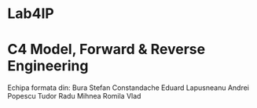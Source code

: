 # Lab4IP
# C4 Model, Forward & Reverse Engineering

Echipa formata din:
  Bura Stefan
  Constandache Eduard
  Lapusneanu Andrei
  Popescu Tudor
  Radu Mihnea
  Romila Vlad
